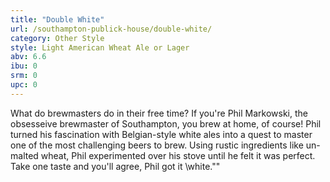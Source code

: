 ```yaml
---
title: "Double White"
url: /southampton-publick-house/double-white/
category: Other Style
style: Light American Wheat Ale or Lager
abv: 6.6
ibu: 0
srm: 0
upc: 0
---
```

What do brewmasters do in their free time? If you're Phil Markowski, the obsesseive brewmaster of Southampton, you brew at home, of course! Phil turned his fascination with Belgian-style white ales into a quest to master one of the most challenging beers to brew. Using rustic ingredients like un-malted wheat, Phil experimented over his stove until he felt it was perfect. Take one taste and you'll agree, Phil got it \white.\""
